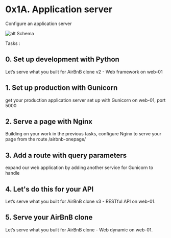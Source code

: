 # 0x1A. Application server

Configure an application server

![alt Schema](https://s3.amazonaws.com/alx-intranet.hbtn.io/uploads/medias/2018/9/c7d1ed0a2e10d1b4e9b3.jpg?X-Amz-Algorithm=AWS4-HMAC-SHA256&X-Amz-Credential=AKIARDDGGGOUSBVO6H7D%2F20240514%2Fus-east-1%2Fs3%2Faws4_request&X-Amz-Date=20240514T151252Z&X-Amz-Expires=86400&X-Amz-SignedHeaders=host&X-Amz-Signature=ba3bd324b88efe2f76bcc4b23d63df48813c8c7a068ec2aafa56e3d3a31d4858)

Tasks :

## 0. Set up development with Python
Let’s serve what you built for AirBnB clone v2 - Web framework on web-01

## 1. Set up production with Gunicorn
get your production application server set up with Gunicorn on web-01, port 5000

## 2. Serve a page with Nginx
Building on your work in the previous tasks, configure Nginx to serve your page from the route /airbnb-onepage/

## 3. Add a route with query parameters
expand our web application by adding another service for Gunicorn to handle

## 4. Let's do this for your API
Let’s serve what you built for AirBnB clone v3 - RESTful API on web-01.

## 5. Serve your AirBnB clone
Let’s serve what you built for AirBnB clone - Web dynamic on web-01.
